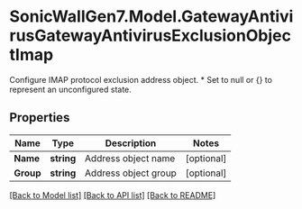 # SonicWallGen7.Model.GatewayAntivirusGatewayAntivirusExclusionObjectImap
Configure IMAP protocol exclusion address object. * Set to null or {} to represent  an unconfigured state.

## Properties

Name | Type | Description | Notes
------------ | ------------- | ------------- | -------------
**Name** | **string** | Address object name | [optional] 
**Group** | **string** | Address object group | [optional] 

[[Back to Model list]](../README.md#documentation-for-models) [[Back to API list]](../README.md#documentation-for-api-endpoints) [[Back to README]](../README.md)

